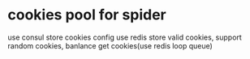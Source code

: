 # cookies pool for spider
use consul store cookies config
use redis store valid cookies, support random cookies, banlance get cookies(use redis loop queue)
